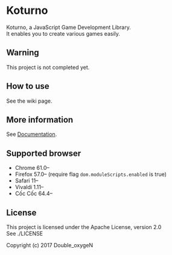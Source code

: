 # Koturno

Koturno, a JavaScript Game Development Library.  
It enables you to create various games easily.

## Warning

This project is not completed yet.

## How to use

See the wiki page.

## More information

See [Documentation](http://double-oxygen.net/koturno/).

## Supported browser

* Chrome 61.0–
* Firefox 57.0– (require flag `dom.moduleScripts.enabled` is true)
* Safari 11–
* Vivaldi 1.11–
* Cốc Cốc 64.4–

## License

This project is licensed under the Apache License, version 2.0  
See ./LICENSE

Copyright (c) 2017 Double_oxygeN
